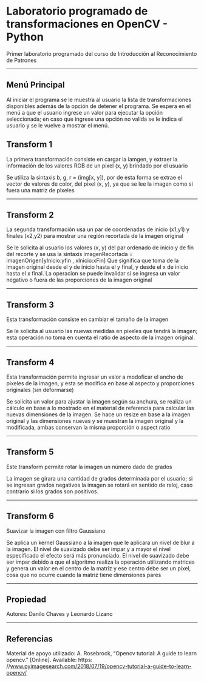 # Laboratorio programado de transformaciones en OpenCV - Python
Primer laboratorio programado del curso de Introducción al Reconocimiento de Patrones

---
## Menú Principal

Al iniciar el programa se le muestra al usuario la lista de transformaciones disponibles además de la opción de detener el programa. Se espera en el menú a que el usuario ingrese un valor para ejecutar la opción seleccionada; en caso que ingrese una opción no valida se le indica el usuario y se le vuelve a mostrar el menú.

## Transform 1

La primera transformación consiste en cargar la iamgen, y extraer la información de los valores RGB de un pixel (x, y) brindado por el usuario

Se utiliza la sintaxis b, g, r = (img[x, y]), por de esta forma se extrae el vector de valores de color, del pixel (x, y), ya que se lee la imagen como si fuera una matriz de pixeles 

---
## Transform 2

La segunda transformación usa un par de coordenadas de inicio (x1,y1) y finales (x2,y2) para mostrar una región recortada de la imagen original

Se le solicita al usuario los valores (x, y) del par ordenado de inicio y de fin del recorte y se usa la sintaxis
imagenRecortada = imagenOrigen[yInicio:yfin , xInicio:xFin]
Que significa que toma de la imagen original desde el y de inicio hasta el y final, y desde el x de inicio hasta el x final.
La operacion se puede invalidar si se ingresa un valor negativo o fuera de las proporciones de la imagen original

---
## Transform 3

Esta transformación consiste en cambiar el tamaño de la imagen

Se le solicita al usuario las nuevas medidas en pixeles que tendrá la imagen; esta operación no toma en cuenta el ratio de aspecto de la imagen original.

---
## Transform 4

Esta transformación permite ingresar un valor a modoficar el ancho de pixeles de la imagen, y esta se modifica en base al aspecto y proporciones originales (sin deformarse)

Se solicita un valor para ajustar la imagen según su anchura, se realiza un cálculo en base a lo mostrado en el material de referencia para calcular las nuevas dimensiones de la imagen.
Se hace un resize en base a la imagen original y las dimensiones nuevas y se muestran la imagen original y la modificada, ambas conservan la misma proporción o aspect ratio

---
## Transform 5
Este transform permite rotar la imagen un número dado de grados

La imagen se girara una cantidad de grados determinada por el usuario; si se ingresan grados negativos la imagen se rotará en sentido de reloj, caso contrario si los grados son positivos.  

---
## Transform 6

Suavizar la imagen con filtro Gaussiano

Se aplica un kernel Gaussiano a la imagen que le aplicara un nivel de blur a la imagen. El nivel de suavizado debe ser impar y a mayor el nivel especificado el efecto será más pronunciado. El nivel de suavizado debe ser impar debido a que el algoritmo realiza la operación utilizando matrices y genera un valor en el centro de la matriz y ese centro debe ser un pixel, cosa que no ocurre cuando la matriz tiene dimensiones pares

---
## Propiedad

Autores: Danilo Chaves y  Leonardo Lizano

---
## Referencias

Material de apoyo utilizado:
A. Rosebrock, “Opencv tutorial: A guide to learn opencv.” [Online]. Available: https:
//www.pyimagesearch.com/2018/07/19/opencv-tutorial-a-guide-to-learn-opencv/
